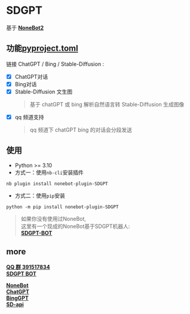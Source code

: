 # SDGPT 
基于 **[NoneBot2](https://v2.nonebot.dev/)** 
  
 
## 功能[pyproject.toml](pyproject.toml)
链接 ChatGPT / Bing / Stable-Diffusion  :   
- [x] ChatGPT对话 
- [x] Bing对话
- [x] Stable-Diffusion 文生图  
  > 基于 chatGPT 或 bing 解析自然语言转 Stable-Diffusion 生成图像
- [x] qq 频道支持 
  > qq 频道下 chatGPT bing 的对话会分段发送
## 使用

- Python >= 3.10
- 方式一：使用`nb-cli`安装插件  
```
nb plugin install nonebot-plugin-SDGPT
```
- 方式二：使用`pip`安装
```
python -m pip install nonebot-plugin-SDGPT
```
> 如果你没有使用过NoneBot,  
> 这里有一个现成的NoneBot基于SDGPT机器人:  
> [**SDGPT-BOT**](https://github.com/thx114/SDGPT-BOT)
>
## more

[**QQ 群 391517834**](https://jq.qq.com/?_wv=1027&k=eKsgovej)  
[**SDGPT BOT**](https://github.com/thx114/SDGPT-BOT)  
   
[**NoneBot**](https://v2.nonebot.dev/)  
[**ChatGPT**](https://github.com/acheong08/ChatGPT)  
[**BingGPT**](https://github.com/dice2o/BingGPT)  
[**SD-api**](https://github.com/mix1009/sdwebuiapi)  